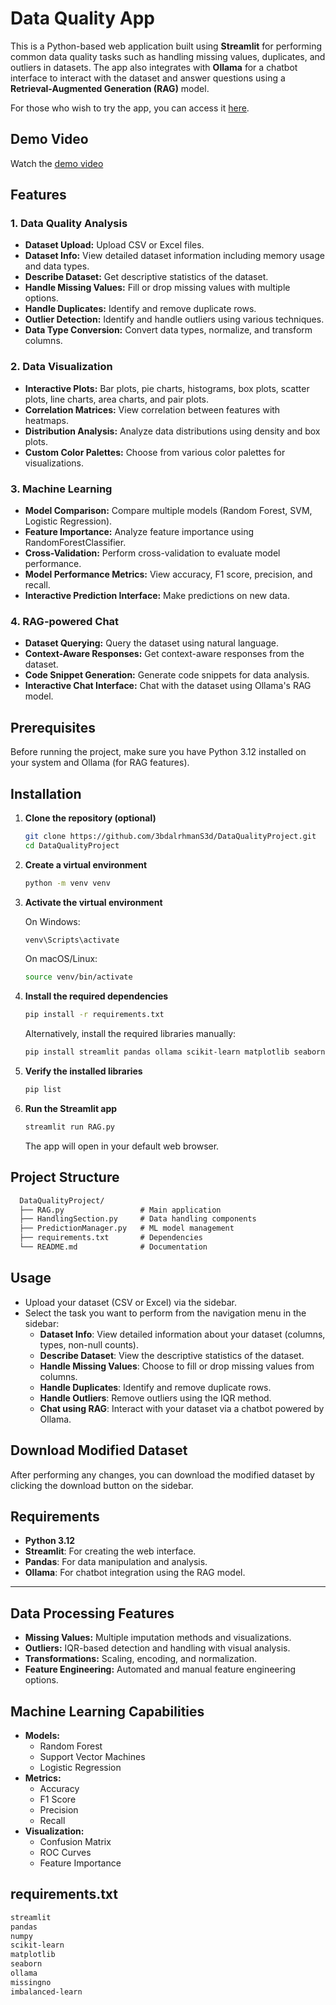 # Data Quality App

This is a Python-based web application built using **Streamlit** for performing common data quality tasks such as handling missing values, duplicates, and outliers in datasets. The app also integrates with **Ollama** for a chatbot interface to interact with the dataset and answer questions using a **Retrieval-Augmented Generation (RAG)** model.

For those who wish to try the app, you can access it [here](https://dataqualityproject.streamlit.app/).

## Demo Video

Watch the [demo video](https://github.com/3bdalrhmanS3d/DataQualityProject/tree/main/demo.mp4)

## Features

### 1. Data Quality Analysis

- **Dataset Upload:** Upload CSV or Excel files.
- **Dataset Info:** View detailed dataset information including memory usage and data types.
- **Describe Dataset:** Get descriptive statistics of the dataset.
- **Handle Missing Values:** Fill or drop missing values with multiple options.
- **Handle Duplicates:** Identify and remove duplicate rows.
- **Outlier Detection:** Identify and handle outliers using various techniques.
- **Data Type Conversion:** Convert data types, normalize, and transform columns.

### 2. Data Visualization

- **Interactive Plots:** Bar plots, pie charts, histograms, box plots, scatter plots, line charts, area charts, and pair plots.
- **Correlation Matrices:** View correlation between features with heatmaps.
- **Distribution Analysis:** Analyze data distributions using density and box plots.
- **Custom Color Palettes:** Choose from various color palettes for visualizations.

### 3. Machine Learning

- **Model Comparison:** Compare multiple models (Random Forest, SVM, Logistic Regression).
- **Feature Importance:** Analyze feature importance using RandomForestClassifier.
- **Cross-Validation:** Perform cross-validation to evaluate model performance.
- **Model Performance Metrics:** View accuracy, F1 score, precision, and recall.
- **Interactive Prediction Interface:** Make predictions on new data.

### 4. RAG-powered Chat

- **Dataset Querying:** Query the dataset using natural language.
- **Context-Aware Responses:** Get context-aware responses from the dataset.
- **Code Snippet Generation:** Generate code snippets for data analysis.
- **Interactive Chat Interface:** Chat with the dataset using Ollama's RAG model.

## Prerequisites

Before running the project, make sure you have Python 3.12 installed on your system and Ollama (for RAG features).

## Installation

1. **Clone the repository (optional)**

   ```bash
   git clone https://github.com/3bdalrhmanS3d/DataQualityProject.git
   cd DataQualityProject
   ```

2. **Create a virtual environment**

   ```bash
   python -m venv venv
   ```

3. **Activate the virtual environment**

   On Windows:

   ```bash
   venv\Scripts\activate
   ```

   On macOS/Linux:

   ```bash
   source venv/bin/activate
   ```

4. **Install the required dependencies**

   ```bash
   pip install -r requirements.txt
   ```

   Alternatively, install the required libraries manually:

   ```bash
   pip install streamlit pandas ollama scikit-learn matplotlib seaborn missingno imbalanced-learn
   ```

5. **Verify the installed libraries**

   ```bash
   pip list
   ```

6. **Run the Streamlit app**

   ```bash
   streamlit run RAG.py
   ```

   The app will open in your default web browser.

## Project Structure

```txt
  DataQualityProject/
  ├── RAG.py                 # Main application
  ├── HandlingSection.py     # Data handling components
  ├── PredictionManager.py   # ML model management
  ├── requirements.txt       # Dependencies
  └── README.md              # Documentation
```

## Usage

- Upload your dataset (CSV or Excel) via the sidebar.
- Select the task you want to perform from the navigation menu in the sidebar:
  - **Dataset Info**: View detailed information about your dataset (columns, types, non-null counts).
  - **Describe Dataset**: View the descriptive statistics of the dataset.
  - **Handle Missing Values**: Choose to fill or drop missing values from columns.
  - **Handle Duplicates**: Identify and remove duplicate rows.
  - **Handle Outliers**: Remove outliers using the IQR method.
  - **Chat using RAG**: Interact with your dataset via a chatbot powered by Ollama.

## Download Modified Dataset

After performing any changes, you can download the modified dataset by clicking the download button on the sidebar.

## Requirements

- **Python 3.12**
- **Streamlit**: For creating the web interface.
- **Pandas**: For data manipulation and analysis.
- **Ollama**: For chatbot integration using the RAG model.

---

## Data Processing Features

- **Missing Values:** Multiple imputation methods and visualizations.
- **Outliers:** IQR-based detection and handling with visual analysis.
- **Transformations:** Scaling, encoding, and normalization.
- **Feature Engineering:** Automated and manual feature engineering options.

## Machine Learning Capabilities

- **Models:**
  - Random Forest
  - Support Vector Machines
  - Logistic Regression
- **Metrics:**
  - Accuracy
  - F1 Score
  - Precision
  - Recall
- **Visualization:**
  - Confusion Matrix
  - ROC Curves
  - Feature Importance

## requirements.txt

```txt
streamlit
pandas
numpy
scikit-learn
matplotlib
seaborn
ollama
missingno
imbalanced-learn
